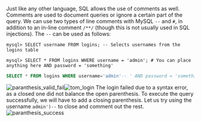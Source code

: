Just like any other language, SQL allows the use of comments as well. Comments are used to document queries or ignore a certain part of the query. We can use two types of line comments with MySQL `--` and `#`, in addition to an in-line comment `/**/` (though this is not usually used in SQL injections). The `--` can be used as follows:

```shell-session
mysql> SELECT username FROM logins; -- Selects usernames from the logins table 
```
```shell-session
mysql> SELECT * FROM logins WHERE username = 'admin'; # You can place anything here AND password = 'something'
```
```sql
SELECT * FROM logins WHERE username='admin'-- ' AND password = 'something';
```

![paranthesis_valid_fail](https://academy.hackthebox.com/storage/modules/33/paranthesis_valid_fail.png)![tom_login](https://academy.hackthebox.com/storage/modules/33/tom_login.png)
The login failed due to a syntax error, as a closed one did not balance the open parenthesis. To execute the query successfully, we will have to add a closing parenthesis. Let us try using the username `admin')--` to close and comment out the rest.
![paranthesis_success](https://academy.hackthebox.com/storage/modules/33/paranthesis_success.png)
